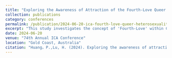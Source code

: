 ```yaml
---
title: "Exploring the Awareness of Attraction of the Fourth-Love Queer Heterosexuality Community in China: A Constructivist Grounded Theory Approach"
collection: publications
category: conferences
permalink: /publication/2024-06-20-ica-fourth-love-queer-heterosexuality
excerpt: "This study investigates the concept of 'Fourth-Love' within China's queer heterosexuality community, focusing on the awareness of attraction and underlying social dynamics, through a constructivist grounded theory approach."
date: 2024-06-20
venue: "74th Annual ICA Conference"
location: "Gold Coast, Australia"
citation: "Huang，P.,Lu, H. (2024). Exploring the awareness of attraction of the Fourth-Love queer heterosexuality community in China: A constructivist grounded theory approach. Presented at the 74th Annual ICA Conference, Gold Coast, Australia."
---
```

